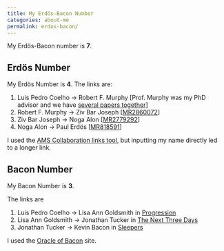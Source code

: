 ```yaml
---
title: My Erdös-Bacon Number
categories: about-me
permalink: erdos-bacon/
---
```


My Erdös-Bacon number is **7**.

## Erdös Number

My Erdös Number is **4**. The links are:

1.  Luis Pedro Coelho → Robert F. Murphy \[Prof. Murphy was my PhD
    advisor and we have [several papers together](/publications)\]
2.  Robert F. Murphy → Ziv Bar Joseph
    \[[MR2860072](https://www.ams.org/mathscinet-getitem?mr=2860072)\]
3.  Ziv Bar Joseph → Noga Alon
    \[[MR2779292](https://www.ams.org/mathscinet-getitem?mr=2779292)\]
4.  Noga Alon → Paul Erdös
    \[[MR818591](https://www.ams.org/mathscinet-getitem?mr=818591)\]

I used the [AMS Collaboration links
tool](https://www.ams.org/mathscinet/collaborationDistance.html), but
inputting my name directly led to a longer link.

## Bacon Number

My Bacon Number is **3**.

The links are

1.  Luis Pedro Coelho → Lisa Ann Goldsmith in
    [Progression](https://www.imdb.com/title/tt2570812/fullcredits#cast)
2.  Lisa Ann Goldsmith → Jonathan Tucker in [The Next Three
    Days](https://www.imdb.com/title/tt1458175/)
3.  Jonathan Tucker → Kevin Bacon in
    [Sleepers](https://www.imdb.com/title/tt0117665/)

I used the [Oracle of Bacon](https://oracleofbacon.org/) site.
